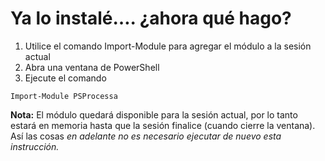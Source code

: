 # Ya lo instalé…. ¿ahora qué hago?

1. Utilice el comando Import-Module para agregar el módulo a la sesión actual
2. Abra una ventana de PowerShell
3. Ejecute el comando

```
Import-Module PSProcessa
```

**Nota:**
El módulo quedará disponible para la sesión actual, por lo tanto estará en memoria hasta que la sesión finalice (cuando cierre la ventana). Así las cosas _en adelante no es necesario ejecutar de nuevo esta instrucción._
